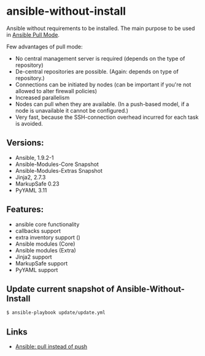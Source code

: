 # ansible-without-install

Ansible without requirements to be installed. The main purpose to be used in [Ansible Pull Mode](https://docs.ansible.com/playbooks_intro.html#ansible-pull).

Few advantages of pull mode:

- No central management server is required (depends on the type of repository)
- De-central repositories are possible. (Again: depends on type of repository.)
- Connections can be initiated by nodes (can be important if you're not allowed to alter firewall policies)
- Increased parallelism
- Nodes can pull when they are available. (In a push-based model, if a node is unavailable it cannot be configured.)
- Very fast, because the SSH-connection overhead incurred for each task is avoided.


## Versions:

- Ansible, 1.9.2-1
- Ansible-Modules-Core Snapshot
- Ansible-Modules-Extras Snapshot
- Jinja2, 2.7.3
- MarkupSafe 0.23
- PyYAML 3.11

## Features:

- ansible core functionality
- callbacks support
- extra inventory support ()
- Ansible modules (Core)
- Ansible modules (Extra)
- Jinja2 support
- MarkupSafe support 
- PyYAML support

## Update current snapshot of Ansible-Without-Install

```sh
$ ansible-playbook update/update.yml
```

## Links

- [Ansible: pull instead of push](http://jpmens.net/2012/07/14/ansible-pull-instead-of-push/)